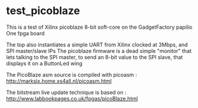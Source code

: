 # test_picoblaze
This is a test of Xilinx picoblaze 8-bit soft-core on the GadgetFactory papilio One fpga board

The top also instantiates a simple UART from Xilinx clocked at 3Mbps, and SPI master/slave IPs
The picoblaze firmware is a dead simple "monitor" that lets talking to the SPI master, to send
an 8-bit value to the SPI slave, that displays it on a ButtonLed wing

The PicoBlaze asm source is compiled with picoasm :
http://marksix.home.xs4all.nl/picoasm.html

The bitstream live update technique is based on :
http://www.labbookpages.co.uk/fpgas/picoBlaze.html
